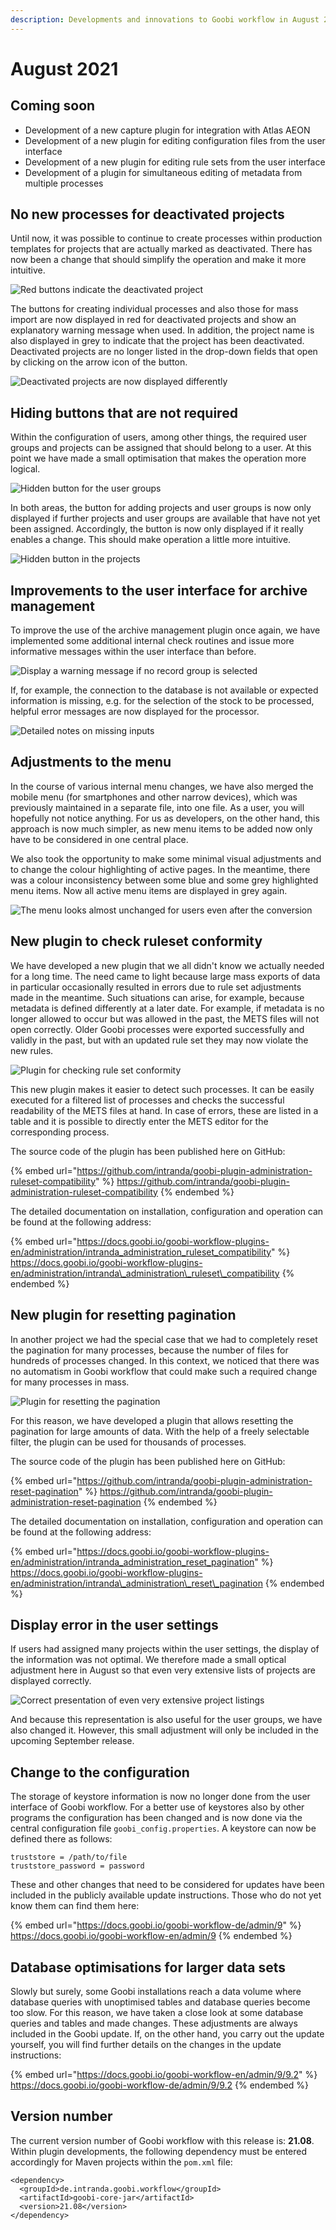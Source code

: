 ```yaml
---
description: Developments and innovations to Goobi workflow in August 2021
---
```


# August 2021

## Coming soon

* Development of a new capture plugin for integration with Atlas AEON
* Development of a new plugin for editing configuration files from the user interface
* Development of a new plugin for editing rule sets from the user interface
* Development of a plugin for simultaneous editing of metadata from multiple processes

## No new processes for deactivated projects

Until now, it was possible to continue to create processes within production templates for projects that are actually marked as deactivated. There has now been a change that should simplify the operation and make it more intuitive.

![Red buttons indicate the deactivated project](../.gitbook/assets/2108\_deactivatedProjects1\_en.png)

The buttons for creating individual processes and also those for mass import are now displayed in red for deactivated projects and show an explanatory warning message when used. In addition, the project name is also displayed in grey to indicate that the project has been deactivated. Deactivated projects are no longer listed in the drop-down fields that open by clicking on the arrow icon of the button.

![Deactivated projects are now displayed differently](../.gitbook/assets/2108\_deactivatedProjects2\_en.png)

## Hiding buttons that are not required

Within the configuration of users, among other things, the required user groups and projects can be assigned that should belong to a user. At this point we have made a small optimisation that makes the operation more logical.

![Hidden button for the user groups](../.gitbook/assets/2108\_user\_groups\_en.png)

In both areas, the button for adding projects and user groups is now only displayed if further projects and user groups are available that have not yet been assigned. Accordingly, the button is now only displayed if it really enables a change. This should make operation a little more intuitive.

![Hidden button in the projects](../.gitbook/assets/2108\_user\_projects\_en.png)

## Improvements to the user interface for archive management

To improve the use of the archive management plugin once again, we have implemented some additional internal check routines and issue more informative messages within the user interface than before.

![Display a warning message if no record group is selected](../.gitbook/assets/2108\_archive\_mangement1\_en.png)

If, for example, the connection to the database is not available or expected information is missing, e.g. for the selection of the stock to be processed, helpful error messages are now displayed for the processor.

![Detailed notes on missing inputs](../.gitbook/assets/2108\_archive\_mangement2\_en.png)

## Adjustments to the menu

In the course of various internal menu changes, we have also merged the mobile menu (for smartphones and other narrow devices), which was previously maintained in a separate file, into one file. As a user, you will hopefully not notice anything. For us as developers, on the other hand, this approach is now much simpler, as new menu items to be added now only have to be considered in one central place.

We also took the opportunity to make some minimal visual adjustments and to change the colour highlighting of active pages. In the meantime, there was a colour inconsistency between some blue and some grey highlighted menu items. Now all active menu items are displayed in grey again.

![The menu looks almost unchanged for users even after the conversion](../.gitbook/assets/2108\_menu.png)

## New plugin to check ruleset conformity

We have developed a new plugin that we all didn't know we actually needed for a long time. The need came to light because large mass exports of data in particular occasionally resulted in errors due to rule set adjustments made in the meantime. Such situations can arise, for example, because metadata is defined differently at a later date. For example, if metadata is no longer allowed to occur but was allowed in the past, the METS files will not open correctly. Older Goobi processes were exported successfully and validly in the past, but with an updated rule set they may now violate the new rules.

![Plugin for checking rule set conformity](../.gitbook/assets/2108\_ruleset\_compatibility\_en.png)

This new plugin makes it easier to detect such processes. It can be easily executed for a filtered list of processes and checks the successful readability of the METS files at hand. In case of errors, these are listed in a table and it is possible to directly enter the METS editor for the corresponding process.

The source code of the plugin has been published here on GitHub:

{% embed url="https://github.com/intranda/goobi-plugin-administration-ruleset-compatibility" %}
https://github.com/intranda/goobi-plugin-administration-ruleset-compatibility
{% endembed %}

The detailed documentation on installation, configuration and operation can be found at the following address:

{% embed url="https://docs.goobi.io/goobi-workflow-plugins-en/administration/intranda_administration_ruleset_compatibility" %}
https://docs.goobi.io/goobi-workflow-plugins-en/administration/intranda\_administration\_ruleset\_compatibility
{% endembed %}

## New plugin for resetting pagination

In another project we had the special case that we had to completely reset the pagination for many processes, because the number of files for hundreds of processes changed. In this context, we noticed that there was no automatism in Goobi workflow that could make such a required change for many processes in mass.

![Plugin for resetting the pagination](../.gitbook/assets/2108\_reset\_pagination\_en.png)

For this reason, we have developed a plugin that allows resetting the pagination for large amounts of data. With the help of a freely selectable filter, the plugin can be used for thousands of processes.

The source code of the plugin has been published here on GitHub:

{% embed url="https://github.com/intranda/goobi-plugin-administration-reset-pagination" %}
https://github.com/intranda/goobi-plugin-administration-reset-pagination
{% endembed %}

The detailed documentation on installation, configuration and operation can be found at the following address:

{% embed url="https://docs.goobi.io/goobi-workflow-plugins-en/administration/intranda_administration_reset_pagination" %}
https://docs.goobi.io/goobi-workflow-plugins-en/administration/intranda\_administration\_reset\_pagination
{% endembed %}

## Display error in the user settings

If users had assigned many projects within the user settings, the display of the information was not optimal. We therefore made a small optical adjustment here in August so that even very extensive lists of projects are displayed correctly.

![Correct presentation of even very extensive project listings](../.gitbook/assets/2108\_user\_config\_en.png)

And because this representation is also useful for the user groups, we have also changed it. However, this small adjustment will only be included in the upcoming September release.

## Change to the configuration

The storage of keystore information is now no longer done from the user interface of Goobi workflow. For a better use of keystores also by other programs the configuration has been changed and is now done via the central configuration file `goobi_config.properties`. A keystore can now be defined there as follows:

```
truststore = /path/to/file
truststore_password = password
```

These and other changes that need to be considered for updates have been included in the publicly available update instructions. Those who do not yet know them can find them here:

{% embed url="https://docs.goobi.io/goobi-workflow-de/admin/9" %}
https://docs.goobi.io/goobi-workflow-en/admin/9
{% endembed %}

## Database optimisations for larger data sets

Slowly but surely, some Goobi installations reach a data volume where database queries with unoptimised tables and database queries become too slow. For this reason, we have taken a close look at some database queries and tables and made changes. These adjustments are always included in the Goobi update. If, on the other hand, you carry out the update yourself, you will find further details on the changes in the update instructions:

{% embed url="https://docs.goobi.io/goobi-workflow-en/admin/9/9.2" %}
https://docs.goobi.io/goobi-workflow-de/admin/9/9.2
{% endembed %}

## Version number

The current version number of Goobi workflow with this release is: **21.08**. Within plugin developments, the following dependency must be entered accordingly for Maven projects within the `pom.xml` file:

```markup
<dependency>
  <groupId>de.intranda.goobi.workflow</groupId>
  <artifactId>goobi-core-jar</artifactId>
  <version>21.08</version>
</dependency>
```
